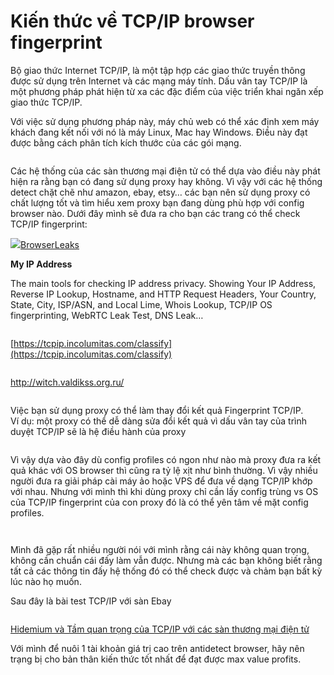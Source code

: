 # Kiến thức về TCP/IP browser fingerprint

Bộ giao thức Internet TCP/IP, là một tập hợp các giao thức truyền thông được sử dụng trên Internet và các mạng máy tính. Dấu vân tay TCP/IP là một phương pháp phát hiện từ xa các đặc điểm của việc triển khai ngăn xếp giao thức TCP/IP.

Với việc sử dụng phương pháp này, máy chủ web có thể xác định xem máy khách đang kết nối với nó là máy Linux, Mac hay Windows. Điều này đạt được bằng cách phân tích kích thước của các gói mạng.

<figure><img src="../../../.gitbook/assets/image (182).png" alt=""><figcaption></figcaption></figure>

&#x20;

Các hệ thống của các sàn thương mại điện tử có thể dựa vào điều này phát hiện ra rằng bạn có đang sử dụng proxy hay không. Vì vậy với các hệ thống detect chặt chẽ như amazon, ebay, etsy… các bạn nên sử dụng proxy có chất lượng tốt và tìm hiểu xem proxy bạn đang dùng phù hợp với config browser nào. Dưới đây mình sẽ đưa ra cho bạn các trang có thể check TCP/IP fingerprint:

![](https://browserleaks.com/favicon.ico)[BrowserLeaks](https://browserleaks.com/ip)



**My IP Address**

The main tools for checking IP address privacy. Showing Your IP Address, Reverse IP Lookup, Hostname, and HTTP Request Headers, Your Country, State, City, ISP/ASN, and Local Lime, Whois Lookup, TCP/IP OS fingerprinting, WebRTC Leak Test, DNS Leak…

<figure><img src="../../../.gitbook/assets/image (183).png" alt=""><figcaption></figcaption></figure>

&#x20;

[https://tcpip.incolumitas.com/classify](https://tcpip.incolumitas.com/classify)

<figure><img src="../../../.gitbook/assets/image (184).png" alt=""><figcaption></figcaption></figure>



[http://witch.valdikss.org.ru/ ](http://witch.valdikss.org.ru/)

<figure><img src="../../../.gitbook/assets/image (185).png" alt=""><figcaption></figcaption></figure>



&#x20;

Việc bạn sử dụng proxy có thể làm thay đổi kết quả Fingerprint TCP/IP.\
Ví dụ: một proxy có thể dễ dàng sửa đổi kết quả vì dấu vân tay của trình duyệt TCP/IP sẽ là hệ điều hành của proxy

<figure><img src="../../../.gitbook/assets/image (186).png" alt=""><figcaption></figcaption></figure>



&#x20;

Vì vậy dựa vào đây dù config profiles có ngon như nào mà proxy đưa ra kết quả khác với OS browser thì cũng ra tỷ lệ xịt như bình thường. Vì vậy nhiều người đưa ra giải pháp cài máy ảo hoặc VPS để đưa về dạng TCP/IP khớp với nhau. Nhưng với mình thì khi dùng proxy chỉ cần lấy config trùng vs OS của TCP/IP fingerprint của con proxy đó là có thể yên tâm về mặt config profiles.

<figure><img src="../../../.gitbook/assets/image (187).png" alt=""><figcaption></figcaption></figure>

&#x20;

<figure><img src="../../../.gitbook/assets/image (188).png" alt=""><figcaption></figcaption></figure>

&#x20;

Mình đã gặp rất nhiều người nói với mình rằng cái này không quan trọng, không cần chuẩn cái đấy làm vẫn được. Nhưng mà các bạn không biết rằng tất cả các thông tin đấy hệ thống đó có thể check được và chảm bạn bất kỳ lúc nào họ muốn.

Sau đây là bài test TCP/IP với sàn Ebay

<figure><img src="../../../.gitbook/assets/image (189).png" alt=""><figcaption></figcaption></figure>



[Hi](https://www.youtube.com/watch?v=6R3SRwrsSsg)[demium và Tầm quan trọng của TCP/IP với các sàn thương mại điện tử](https://www.youtube.com/watch?v=6R3SRwrsSsg)

Với mình để nuôi 1 tài khoản giá trị cao trên antidetect browser, hãy nên trạng bị cho bản thân kiến thức tốt nhất để đạt được max value profits.
